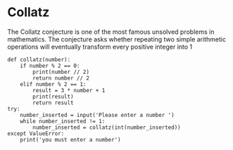 # Collatz
The Collatz conjecture is one of the most famous unsolved problems in mathematics. The conjecture asks whether repeating two simple arithmetic operations will eventually transform every positive integer into 1


    def collatz(number):
        if number % 2 == 0:
            print(number // 2)
            return number // 2
        elif number % 2 == 1:
            result = 3 * number + 1
            print(result)
            return result
    try:
        number_inserted = input('Please enter a number ')
        while number_inserted != 1:
            number_inserted = collatz(int(number_inserted))
    except ValueError:
        print('you must enter a number')    

